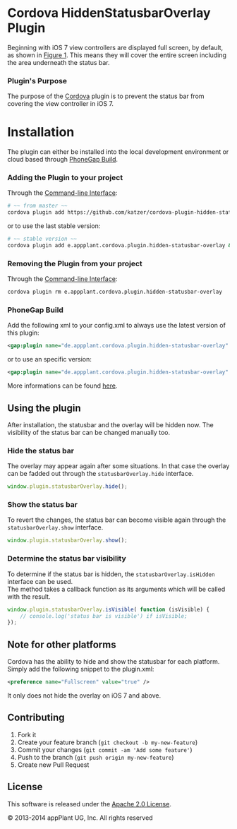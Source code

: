 Cordova HiddenStatusbarOverlay Plugin
=======================================

Beginning with iOS 7 view controllers are displayed full screen, by default, as shown in [Figure 1][ios_guide]. This means they will cover the entire screen including the area underneath the status bar.

### Plugin's Purpose
The purpose of the [Cordova][cordova] plugin is to prevent the status bar from covering the view controller in iOS 7.


# Installation
The plugin can either be installed into the local development environment or cloud based through [PhoneGap Build][PGB].

### Adding the Plugin to your project
Through the [Command-line Interface][CLI]:
```bash
# ~~ from master ~~
cordova plugin add https://github.com/katzer/cordova-plugin-hidden-statusbar-overlay && cordova prepare
```
or to use the last stable version:
```bash
# ~~ stable version ~~
cordova plugin add e.appplant.cordova.plugin.hidden-statusbar-overlay && cordova prepare
```

### Removing the Plugin from your project
Through the [Command-line Interface][CLI]:
```bash
cordova plugin rm e.appplant.cordova.plugin.hidden-statusbar-overlay
```

### PhoneGap Build
Add the following xml to your config.xml to always use the latest version of this plugin:
```xml
<gap:plugin name="de.appplant.cordova.plugin.hidden-statusbar-overlay" />
```
or to use an specific version:
```xml
<gap:plugin name="de.appplant.cordova.plugin.hidden-statusbar-overlay" version="1.1.0" />
```
More informations can be found [here][PGB_plugin].


## Using the plugin
After installation, the statusbar and the overlay will be hidden now. The visibility of the status bar can be changed manually too.

### Hide the status bar
The overlay may appear again after some situations. In that case the overlay can be fadded out through the `statusbarOverlay.hide` interface.

```javascript
window.plugin.statusbarOverlay.hide();
```

### Show the status bar
To revert the changes, the status bar can become visible again through the `statusbarOverlay.show` interface.

```javascript
window.plugin.statusbarOverlay.show();
```

### Determine the status bar visibility
To determine if the status bar is hidden, the `statusbarOverlay.isHidden` interface can be used.<br>
The method takes a callback function as its arguments which will be called with the result.

```javascript
window.plugin.statusbarOverlay.isVisible( function (isVisible) {
	// console.log('status bar is visible') if isVisible;
});
```


## Note for other platforms
Cordova has the ability to hide and show the statusbar for each platform. Simply add the following snippet to the plugin.xml:
```xml
<preference name="Fullscreen" value="true" />
```
It only does not hide the overlay on iOS 7 and above.


## Contributing

1. Fork it
2. Create your feature branch (`git checkout -b my-new-feature`)
3. Commit your changes (`git commit -am 'Add some feature'`)
4. Push to the branch (`git push origin my-new-feature`)
5. Create new Pull Request


## License

This software is released under the [Apache 2.0 License](http://opensource.org/licenses/Apache-2.0).

© 2013-2014 appPlant UG, Inc. All rights reserved


[cordova]: https://cordova.apache.org
[ios_guide]: https://developer.apple.com/library/ios/qa/qa1797/_index.html
[CLI]: http://cordova.apache.org/docs/en/3.0.0/guide_cli_index.md.html#The%20Command-line%20Interface
[PGB]: http://docs.build.phonegap.com/en_US/3.3.0/index.html
[PGB_plugin]: https://build.phonegap.com/plugins/514
[examples]: examples
